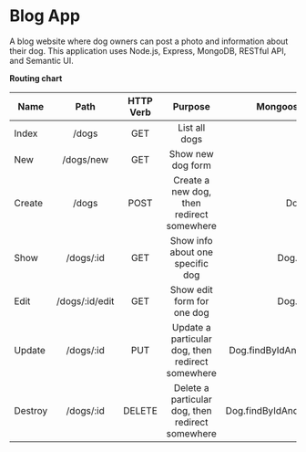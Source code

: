 # Blog App

A blog website where dog owners can post a photo and information about their dog. This application uses Node.js, Express, MongoDB, RESTful API, and Semantic UI.

**Routing chart**

| Name     | Path          | HTTP Verb  | Purpose                                          | Mongoose Method         |
| -------- | :------:      | :--------: | :-----------:                                    | --------------:         |
| Index    | /dogs         | GET        | List all dogs                                    | Dog.find()              |
| New      | /dogs/new     | GET        | Show new dog form                                | N/A                     |
| Create   | /dogs         | POST       | Create a new dog, then redirect somewhere        | Dog.create()            |
| Show     | /dogs/:id     | GET        | Show info about one specific dog                 | Dog.findById()          |
| Edit     | /dogs/:id/edit| GET        | Show edit form for one dog                       | Dog.findById()          |
| Update   | /dogs/:id     | PUT        | Update a particular dog, then redirect somewhere | Dog.findByIdAndUpdate() |
| Destroy  | /dogs/:id     | DELETE     | Delete a particular dog, then redirect somewhere | Dog.findByIdAndRemove() |
